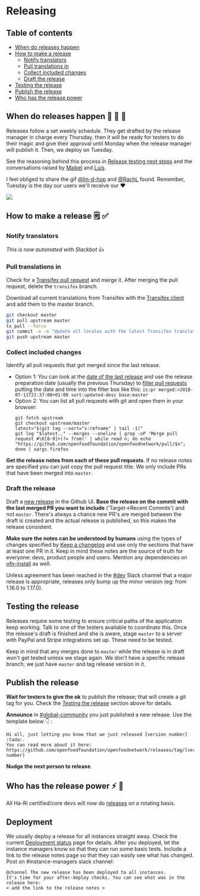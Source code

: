 # Releasing

## Table of contents

* [When do releases happen](#when-do-releases-happen)
* [How to make a release](#how-to-make-a-release)
  * [Notify translators](#notify-translators)
  * [Pull translations in](#pull-translations-in)
  * [Collect included changes](#collect-included-changes)
  * [Draft the release](#draft-the-release)
* [Testing the release](#testing-the-release)
* [Publish the release](#publish-the-release)
* [Who has the release power](#who-has-the-release-power)

## When do releases happen :steam_locomotive: :train: :train:

Releases follow a set weekly schedule. They get drafted by the release manager in charge every Thursday, then it will be ready for testers to do their magic and give their approval until Monday when the release manager will publish it. Then, we deploy on Tuesday.

See the reasoning behind this process in [Release testing next steps](https://community.openfoodnetwork.org/t/release-testing-next-steps/1741/10) and the conversations raised by [Maikel](https://openfoodnetwork.slack.com/archives/C02TZ6X00/p1571294180029100) and [Luis](https://openfoodnetwork.slack.com/archives/CAVTM01QB/p1571145642017500).

I feel obliged to share the gif [@lin-d-hop](https://github.com/lin-d-hop) and [@RachL](https://github.com/RachL) found. Remember, Tuesday is the day our users we'll receive our :heart:

![](https://media.giphy.com/media/3o7qE52FdzR7awdCo0/giphy.gif)

## How to make a release :spiral_notepad: :white_check_mark: 

### Notify translators

*This is now automated with Slackbot* :+1:

### Pull translations in
Check for a [Transifex pull request](https://github.com/openfoodfoundation/openfoodnetwork/pulls?utf8=%E2%9C%93&q=is%3Apr+is%3Aopen+head%3Atransifex) and merge it. After merging the pull request, delete the `transifex` branch.

Download all current translations from Transifex with the [Transifex client](https://github.com/openfoodfoundation/openfoodnetwork/wiki/Internationalisation-(i18n)#transifex-client) and add them to the master branch.
  ```sh
  git checkout master
  git pull upstream master
  tx pull --force
  git commit -a -m "Update all locales with the latest Transifex translations"
  git push upstream master
  ```

### Collect included changes

Identify all pull requests that got merged since the last release.
  - Option 1: You can look at the [date of the last release](https://github.com/openfoodfoundation/openfoodnetwork/releases/latest) and use the release preparation date (usually the previous Thursday) to [filter pull requests](https://github.com/openfoodfoundation/openfoodnetwork/pulls?utf8=%E2%9C%93&q=is%3Apr+merged%3A%3E2019-08-13T20%3A00%3A00%2B02%3A00+sort%3Aupdated-desc+base%3Amaster) putting the date and time into the filter box like this: `is:pr merged:>2018-07-11T21:37:00+01:00 sort:updated-desc base:master`
  - Option 2: You can list all pull requests with git and open them in your browser:
    ```
    git fetch upstream
    git checkout upstream/master
    latest="$(git tag --sort="v:refname" | tail -1)"
    git log "$latest.." --merges --oneline | grep -oP 'Merge pull request #\K[0-9]+(?= from)' | while read n; do echo "https://github.com/openfoodfoundation/openfoodnetwork/pull/$n"; done | xargs firefox
    ```
**Get the release notes from each of these pull requests**. If no release notes are specified you can just copy the pull request title. We only include PRs that have been merged into `master`.

### Draft the release

Draft a [new release](https://github.com/openfoodfoundation/openfoodnetwork/releases/new) in the Github UI. **Base the release on the commit with the last merged PR you want to include** ('Target->Recent Commits') and not `master`. There's always a chance new PR's are merged between the draft is created and the actual release is published, so this makes the release consistent.

**Make sure the notes can be understood by humans** using the types of changes specified by [Keep a changelog](https://keepachangelog.com) and use only the sections that have at least one PR in it. Keep in mind these notes are the source of truth for everyone: devs, product people and users. Mention any dependencies on [ofn-install](https://github.com/openfoodfoundation/ofn-install) as well.

Unless agreement has been reached in the [#dev](https://openfoodnetwork.slack.com/messages/C2GQ45KNU) Slack channel that a major release is appropriate, releases only bump up the minor version (eg: from 1.16.0 to 1.17.0).

## Testing the release

Releases require some testing to ensure critical paths of the application keep working. Talk to one of the testers available to coordinate this. Once the release's draft is finished and she is aware, stage `master` to a server with PayPal and Stripe integrations set up. These need to be tested.

Keep in mind that any merges done to `master` while the release is in draft won't get tested unless we stage again. We don't have a specific release branch; we just have `master` and tag release version in it.

## Publish the release

**Wait for testers to give the ok** to publish the release; that will create a git tag for you. Check the [Testing the release](#testing-the-release) section above for details.

**Announce** in [#global-community](https://openfoodnetwork.slack.com/archives/C59ADD8F2) you just published a new release. Use the template below :point_down: :

```
Hi all, just letting you know that we just released [version number] :tada:.
You can read more about it here: https://github.com/openfoodfoundation/openfoodnetwork/releases/tag/[version number]
```

**Nudge the next person to release**.

## Who has the release power :zap: :muscle: 

All Ha-Ri certified/core devs will now do [releases](https://github.com/openfoodfoundation/openfoodnetwork/wiki/Pipeline-development-process#release) on a rotating basis.

## Deployment

We usually deploy a release for all instances straight away. Check the current [Deployment status](https://github.com/openfoodfoundation/ofn-install/wiki/Current-deployment-status) page for details. After you deployed, let the instance managers know so that they can run some basic tests. Include a link to the release notes page so that they can easily see what has changed. Post on #instance-managers slack channel:

```
@channel The new release has been deployed to all instances.
It's time for your after-deploy checks. You can see what was in the release here:
< add the link to the release notes >
```